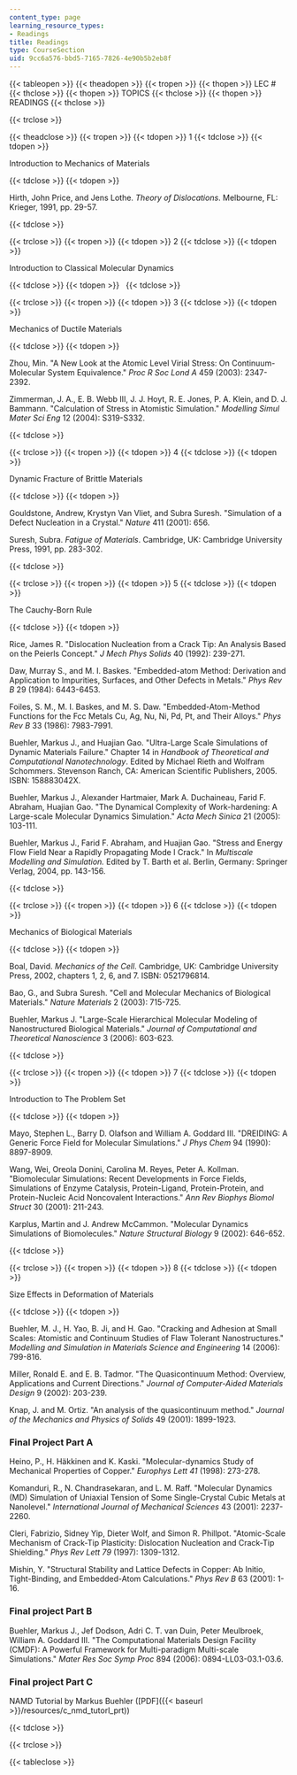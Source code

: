 ```yaml
---
content_type: page
learning_resource_types:
- Readings
title: Readings
type: CourseSection
uid: 9cc6a576-bbd5-7165-7826-4e90b5b2eb8f
---
```


{{< tableopen >}}
{{< theadopen >}}
{{< tropen >}}
{{< thopen >}}
LEC #
{{< thclose >}}
{{< thopen >}}
TOPICS
{{< thclose >}}
{{< thopen >}}
READINGS
{{< thclose >}}

{{< trclose >}}

{{< theadclose >}}
{{< tropen >}}
{{< tdopen >}}
1
{{< tdclose >}}
{{< tdopen >}}


Introduction to Mechanics of Materials


{{< tdclose >}}
{{< tdopen >}}


Hirth, John Price, and Jens Lothe. _Theory of Dislocations_. Melbourne, FL: Krieger, 1991, pp. 29-57.


{{< tdclose >}}

{{< trclose >}}
{{< tropen >}}
{{< tdopen >}}
2
{{< tdclose >}}
{{< tdopen >}}


Introduction to Classical Molecular Dynamics


{{< tdclose >}}
{{< tdopen >}}
 
{{< tdclose >}}

{{< trclose >}}
{{< tropen >}}
{{< tdopen >}}
3
{{< tdclose >}}
{{< tdopen >}}


Mechanics of Ductile Materials


{{< tdclose >}}
{{< tdopen >}}


Zhou, Min. "A New Look at the Atomic Level Virial Stress: On Continuum-Molecular System Equivalence." _Proc R Soc Lond_ _A_ 459 (2003): 2347-2392.

Zimmerman, J. A., E. B. Webb III, J. J. Hoyt, R. E. Jones, P. A. Klein, and D. J. Bammann. "Calculation of Stress in Atomistic Simulation." _Modelling Simul Mater Sci Eng_ 12 (2004): S319-S332.


{{< tdclose >}}

{{< trclose >}}
{{< tropen >}}
{{< tdopen >}}
4
{{< tdclose >}}
{{< tdopen >}}


Dynamic Fracture of Brittle Materials


{{< tdclose >}}
{{< tdopen >}}


Gouldstone, Andrew, Krystyn Van Vliet, and Subra Suresh. "Simulation of a Defect Nucleation in a Crystal." _Nature_ 411 (2001): 656.

Suresh, Subra. _Fatigue of Materials_. Cambridge, UK: Cambridge University Press, 1991, pp. 283-302.


{{< tdclose >}}

{{< trclose >}}
{{< tropen >}}
{{< tdopen >}}
5
{{< tdclose >}}
{{< tdopen >}}


The Cauchy-Born Rule


{{< tdclose >}}
{{< tdopen >}}


Rice, James R. "Dislocation Nucleation from a Crack Tip: An Analysis Based on the Peierls Concept." _J Mech Phys Solids_ 40 (1992): 239-271.

Daw, Murray S., and M. I. Baskes. "Embedded-atom Method: Derivation and Application to Impurities, Surfaces, and Other Defects in Metals." _Phys Rev B_ 29 (1984): 6443-6453.

Foiles, S. M., M. I. Baskes, and M. S. Daw. "Embedded-Atom-Method Functions for the Fcc Metals Cu, Ag, Nu, Ni, Pd, Pt, and Their Alloys." _Phys Rev B_ 33 (1986): 7983-7991.

Buehler, Markus J., and Huajian Gao. "Ultra-Large Scale Simulations of Dynamic Materials Failure." Chapter 14 in _Handbook of Theoretical and Computational Nanotechnology_. Edited by Michael Rieth and Wolfram Schommers. Stevenson Ranch, CA: American Scientific Publishers, 2005. ISBN: 158883042X.

Buehler, Markus J., Alexander Hartmaier, Mark A. Duchaineau, Farid F. Abraham, Huajian Gao. "The Dynamical Complexity of Work-hardening: A Large-scale Molecular Dynamics Simulation." _Acta Mech Sinica_ 21 (2005): 103-111.

Buehler, Markus J., Farid F. Abraham, and Huajian Gao. "Stress and Energy Flow Field Near a Rapidly Propagating Mode I Crack." In _Multiscale Modelling and Simulation._ Edited by T. Barth et al. Berlin, Germany: Springer Verlag, 2004, pp. 143-156.


{{< tdclose >}}

{{< trclose >}}
{{< tropen >}}
{{< tdopen >}}
6
{{< tdclose >}}
{{< tdopen >}}


Mechanics of Biological Materials


{{< tdclose >}}
{{< tdopen >}}


Boal, David. _Mechanics of the Cell_. Cambridge, UK: Cambridge University Press, 2002, chapters 1, 2, 6, and 7. ISBN: 0521796814.

Bao, G., and Subra Suresh. "Cell and Molecular Mechanics of Biological Materials." _Nature Materials_ 2 (2003): 715-725.

Buehler, Markus J. "Large-Scale Hierarchical Molecular Modeling of Nanostructured Biological Materials." _Journal of Computational and Theoretical Nanoscience_ 3 (2006): 603-623.


{{< tdclose >}}

{{< trclose >}}
{{< tropen >}}
{{< tdopen >}}
7
{{< tdclose >}}
{{< tdopen >}}


Introduction to The Problem Set


{{< tdclose >}}
{{< tdopen >}}


Mayo, Stephen L., Barry D. Olafson and William A. Goddard III. "DREIDING: A Generic Force Field for Molecular Simulations." _J Phys Chem_ 94 (1990): 8897-8909.

Wang, Wei, Oreola Donini, Carolina M. Reyes, Peter A. Kollman. "Biomolecular Simulations: Recent Developments in Force Fields, Simulations of Enzyme Catalysis, Protein-Ligand, Protein-Protein, and Protein-Nucleic Acid Noncovalent Interactions." _Ann Rev Biophys Biomol Struct_ 30 (2001): 211-243.

Karplus, Martin and J. Andrew McCammon. "Molecular Dynamics Simulations of Biomolecules." _Nature Structural Biology_ 9 (2002): 646-652.


{{< tdclose >}}

{{< trclose >}}
{{< tropen >}}
{{< tdopen >}}
8
{{< tdclose >}}
{{< tdopen >}}


Size Effects in Deformation of Materials


{{< tdclose >}}
{{< tdopen >}}


Buehler, M. J., H. Yao, B. Ji, and H. Gao. "Cracking and Adhesion at Small Scales: Atomistic and Continuum Studies of Flaw Tolerant Nanostructures." _Modelling and Simulation in Materials Science and Engineering_ 14 (2006): 799-816.

Miller, Ronald E. and E. B. Tadmor. "The Quasicontinuum Method: Overview, Applications and Current Directions." _Journal of Computer-Aided Materials Design_ 9 (2002): 203-239.

Knap, J. and M. Ortiz. "An analysis of the quasicontinuum method." _Journal of the Mechanics and Physics of Solids_ 49 (2001): 1899-1923.

### Final Project Part A

Heino, P., H. Häkkinen and K. Kaski. "Molecular-dynamics Study of Mechanical Properties of Copper." _Europhys Lett 41_ (1998): 273-278.

Komanduri, R., N. Chandrasekaran, and L. M. Raff. "Molecular Dynamics (MD) Simulation of Uniaxial Tension of Some Single-Crystal Cubic Metals at Nanolevel." _International Journal of Mechanical Sciences_ 43 (2001): 2237-2260.

Cleri, Fabrizio, Sidney Yip, Dieter Wolf, and Simon R. Phillpot. "Atomic-Scale Mechanism of Crack-Tip Plasticity: Dislocation Nucleation and Crack-Tip Shielding." _Phys Rev Lett 79_ (1997): 1309-1312.

Mishin, Y. "Structural Stability and Lattice Defects in Copper: Ab Initio, Tight-Binding, and Embedded-Atom Calculations." _Phys Rev_ _B_ 63 (2001): 1-16.

### Final project Part B

Buehler, Markus J., Jef Dodson, Adri C. T. van Duin, Peter Meulbroek, William A. Goddard III. "The Computational Materials Design Facility (CMDF): A Powerful Framework for Multi-paradigm Multi-scale Simulations." _Mater Res Soc Symp Proc_ 894 (2006): 0894-LL03-03.1-03.6.

### Final project Part C

NAMD Tutorial by Markus Buehler ([PDF]({{< baseurl >}}/resources/c_nmd_tutorl_prt))


{{< tdclose >}}

{{< trclose >}}

{{< tableclose >}}